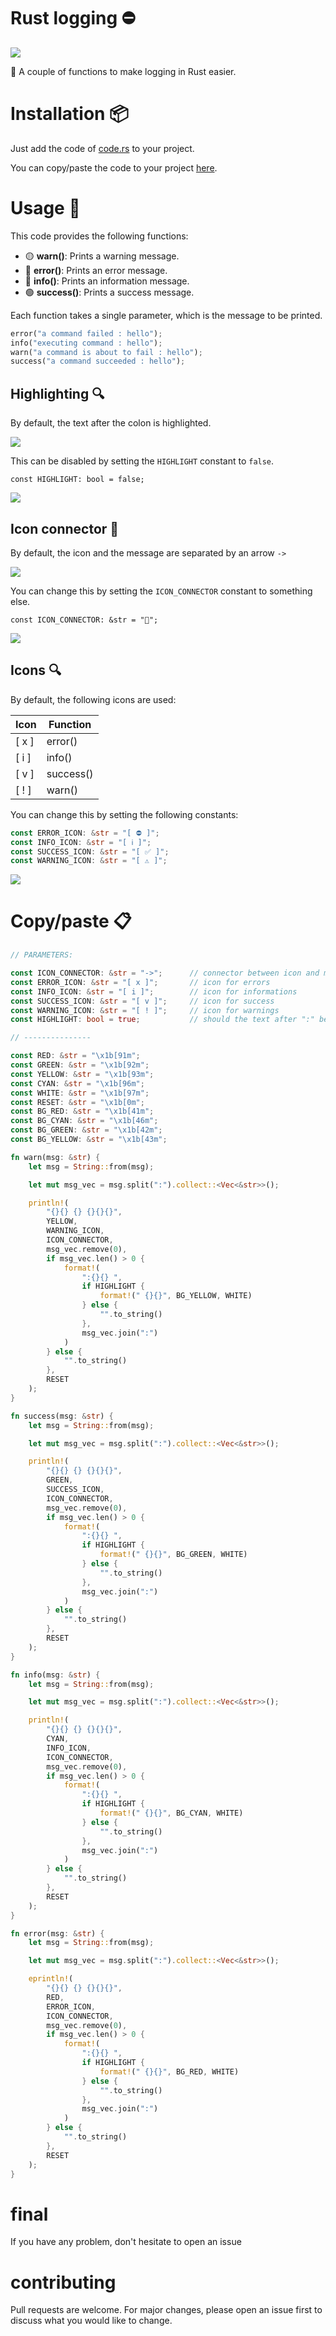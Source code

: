 # Rust logging ⛔

![](images/1.png)

💬 A couple of functions to make logging in Rust easier.

# Installation 📦

Just add the code of [code.rs](code.rs) to your project.

You can copy/paste the code to your project [here](#copypaste-).

# Usage 📝

This code provides the following functions:

- 🟡 **warn()**: Prints a warning message.
- 🔴 **error()**: Prints an error message.
- 🔵 **info()**: Prints an information message.
- 🟢 **success()**: Prints a success message.

Each function takes a single parameter, which is the message to be printed.

```rust
error("a command failed : hello"); 
info("executing command : hello");
warn("a command is about to fail : hello");
success("a command succeeded : hello");
```

## Highlighting 🔍

By default, the text after the colon is highlighted.

![](images/1.png)

This can be disabled by setting the `HIGHLIGHT` constant to `false`.

```
const HIGHLIGHT: bool = false;
```

![](images/2.png)

## Icon connector 🔗

By default, the icon and the message are separated by an arrow `->`

![](images/2.png)

You can change this by setting the `ICON_CONNECTOR` constant to something else.

```
const ICON_CONNECTOR: &str = "🔗";
```

![](images/3.png)

## Icons 🔍

By default, the following icons are used:

| Icon  | Function  |
| ----- | --------- |
| [ x ] | error()   |
| [ i ] | info()    |
| [ v ] | success() |
| [ ! ] | warn()    |

You can change this by setting the following constants:

```rust
const ERROR_ICON: &str = "[ ⛔ ]";
const INFO_ICON: &str = "[ ℹ️ ]";
const SUCCESS_ICON: &str = "[ ✅ ]";
const WARNING_ICON: &str = "[ ⚠️ ]";
```

![](images/4.png)

# Copy/paste 📋

```rust
// PARAMETERS:

const ICON_CONNECTOR: &str = "->";      // connector between icon and message
const ERROR_ICON: &str = "[ x ]";       // icon for errors
const INFO_ICON: &str = "[ i ]";        // icon for informations
const SUCCESS_ICON: &str = "[ v ]";     // icon for success
const WARNING_ICON: &str = "[ ! ]";     // icon for warnings
const HIGHLIGHT: bool = true;           // should the text after ":" be highlighted

// ---------------

const RED: &str = "\x1b[91m";
const GREEN: &str = "\x1b[92m";
const YELLOW: &str = "\x1b[93m";
const CYAN: &str = "\x1b[96m";
const WHITE: &str = "\x1b[97m";
const RESET: &str = "\x1b[0m";
const BG_RED: &str = "\x1b[41m";
const BG_CYAN: &str = "\x1b[46m";
const BG_GREEN: &str = "\x1b[42m";
const BG_YELLOW: &str = "\x1b[43m";

fn warn(msg: &str) {
    let msg = String::from(msg);

    let mut msg_vec = msg.split(":").collect::<Vec<&str>>();

    println!(
        "{}{} {} {}{}{}",
        YELLOW,
        WARNING_ICON,
        ICON_CONNECTOR,
        msg_vec.remove(0),
        if msg_vec.len() > 0 {
            format!(
                ":{}{} ",
                if HIGHLIGHT {
                    format!(" {}{}", BG_YELLOW, WHITE)
                } else {
                    "".to_string()
                },
                msg_vec.join(":")
            )
        } else {
            "".to_string()
        },
        RESET
    );
}

fn success(msg: &str) {
    let msg = String::from(msg);

    let mut msg_vec = msg.split(":").collect::<Vec<&str>>();

    println!(
        "{}{} {} {}{}{}",
        GREEN,
        SUCCESS_ICON,
        ICON_CONNECTOR,
        msg_vec.remove(0),
        if msg_vec.len() > 0 {
            format!(
                ":{}{} ",
                if HIGHLIGHT {
                    format!(" {}{}", BG_GREEN, WHITE)
                } else {
                    "".to_string()
                },
                msg_vec.join(":")
            )
        } else {
            "".to_string()
        },
        RESET
    );
}

fn info(msg: &str) {
    let msg = String::from(msg);

    let mut msg_vec = msg.split(":").collect::<Vec<&str>>();

    println!(
        "{}{} {} {}{}{}",
        CYAN,
        INFO_ICON,
        ICON_CONNECTOR,
        msg_vec.remove(0),
        if msg_vec.len() > 0 {
            format!(
                ":{}{} ",
                if HIGHLIGHT {
                    format!(" {}{}", BG_CYAN, WHITE)
                } else {
                    "".to_string()
                },
                msg_vec.join(":")
            )
        } else {
            "".to_string()
        },
        RESET
    );
}

fn error(msg: &str) {
    let msg = String::from(msg);

    let mut msg_vec = msg.split(":").collect::<Vec<&str>>();

    eprintln!(
        "{}{} {} {}{}{}",
        RED,
        ERROR_ICON,
        ICON_CONNECTOR,
        msg_vec.remove(0),
        if msg_vec.len() > 0 {
            format!(
                ":{}{} ",
                if HIGHLIGHT {
                    format!(" {}{}", BG_RED, WHITE)
                } else {
                    "".to_string()
                },
                msg_vec.join(":")
            )
        } else {
            "".to_string()
        },
        RESET
    );
}
```

# final

If you have any problem, don't hesitate to open an issue

# contributing

Pull requests are welcome. For major changes, please open an issue first to discuss what you would like to change.

<a href="https://github.com/SkwalExe#ukraine"><img src="https://raw.githubusercontent.com/SkwalExe/SkwalExe/main/ukraine.jpg" width="100%" height="15px" /></a>